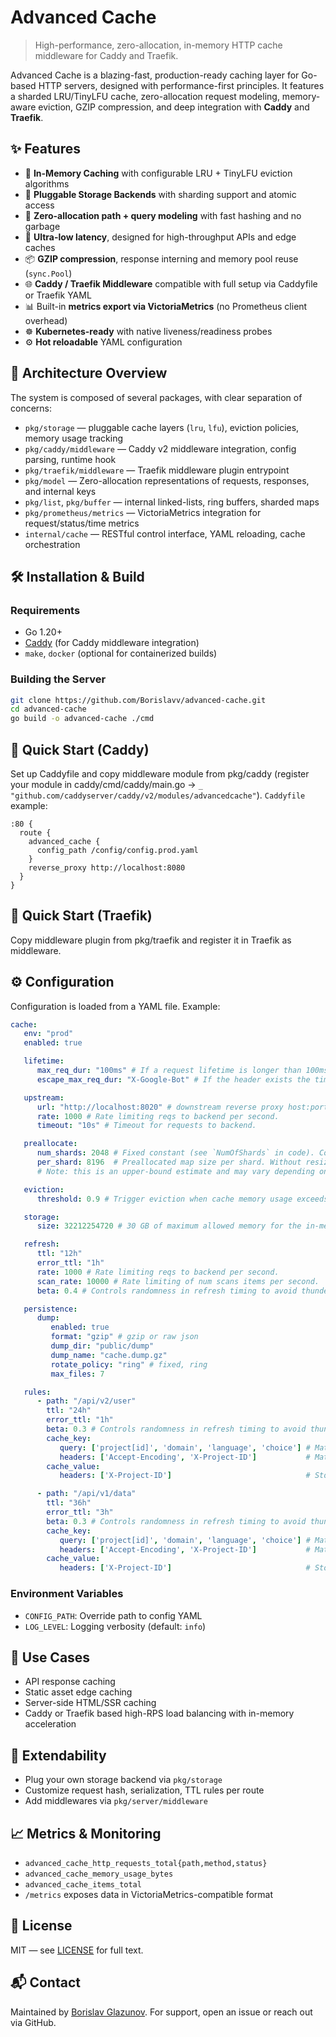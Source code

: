# Advanced Cache

> High-performance, zero-allocation, in-memory HTTP cache middleware for Caddy and Traefik.

Advanced Cache is a blazing-fast, production-ready caching layer for Go-based HTTP servers, designed with performance-first principles.
It features a sharded LRU/TinyLFU cache, zero-allocation request modeling, memory-aware eviction, GZIP compression, and deep integration with **Caddy** and **Traefik**.

## ✨ Features

- 🔄 **In-Memory Caching** with configurable LRU + TinyLFU eviction algorithms
- 🔧 **Pluggable Storage Backends** with sharding support and atomic access
- 🧠 **Zero-allocation path + query modeling** with fast hashing and no garbage
- 🚀 **Ultra-low latency**, designed for high-throughput APIs and edge caches
- 📦 **GZIP compression**, response interning and memory pool reuse (`sync.Pool`)
- 🌐 **Caddy / Traefik Middleware** compatible with full setup via Caddyfile or Traefik YAML
- 📊 Built-in **metrics export via VictoriaMetrics** (no Prometheus client overhead)
- ☸️ **Kubernetes-ready** with native liveness/readiness probes
- ⚙️ **Hot reloadable** YAML configuration

## 🧱 Architecture Overview

The system is composed of several packages, with clear separation of concerns:

- `pkg/storage` — pluggable cache layers (`lru`, `lfu`), eviction policies, memory usage tracking
- `pkg/caddy/middleware` — Caddy v2 middleware integration, config parsing, runtime hook
- `pkg/traefik/middleware` — Traefik middleware plugin entrypoint
- `pkg/model` — Zero-allocation representations of requests, responses, and internal keys
- `pkg/list`, `pkg/buffer` — internal linked-lists, ring buffers, sharded maps
- `pkg/prometheus/metrics` — VictoriaMetrics integration for request/status/time metrics
- `internal/cache` — RESTful control interface, YAML reloading, cache orchestration

## 🛠 Installation & Build

### Requirements
- Go 1.20+
- [Caddy](https://caddyserver.com/) (for Caddy middleware integration)
- `make`, `docker` (optional for containerized builds)

### Building the Server
```bash
git clone https://github.com/Borislavv/advanced-cache.git
cd advanced-cache
go build -o advanced-cache ./cmd
```

## 🚀 Quick Start (Caddy)

Set up Caddyfile and copy middleware module from pkg/caddy (register your module in caddy/cmd/caddy/main.go -> `_ "github.com/caddyserver/caddy/v2/modules/advancedcache"`).
`Caddyfile` example:
```caddy
:80 {
  route {
    advanced_cache {
      config_path /config/config.prod.yaml
    }
    reverse_proxy http://localhost:8080
  }
}
```

## 🚀 Quick Start (Traefik)

Copy middleware plugin from pkg/traefik and register it in Traefik as middleware.

## ⚙️ Configuration

Configuration is loaded from a YAML file. Example:
```yaml
cache:
   env: "prod"
   enabled: true

   lifetime:
      max_req_dur: "100ms" # If a request lifetime is longer than 100ms then request will be canceled by context.
      escape_max_req_dur: "X-Google-Bot" # If the header exists the timeout above will be skipped.

   upstream:
      url: "http://localhost:8020" # downstream reverse proxy host:port
      rate: 1000 # Rate limiting reqs to backend per second.
      timeout: "10s" # Timeout for requests to backend.

   preallocate:
      num_shards: 2048 # Fixed constant (see `NumOfShards` in code). Controls the number of sharded maps.
      per_shard: 8196  # Preallocated map size per shard. Without resizing, this supports 2048*8196=~16785408 keys in total.
      # Note: this is an upper-bound estimate and may vary depending on hash distribution quality.

   eviction:
      threshold: 0.9 # Trigger eviction when cache memory usage exceeds 90% of its configured limit.

   storage:
      size: 32212254720 # 30 GB of maximum allowed memory for the in-memory cache (in bytes).

   refresh:
      ttl: "12h"
      error_ttl: "1h"
      rate: 1000 # Rate limiting reqs to backend per second.
      scan_rate: 10000 # Rate limiting of num scans items per second.
      beta: 0.4 # Controls randomness in refresh timing to avoid thundering herd (from 0 to 1).

   persistence:
      dump:
         enabled: true
         format: "gzip" # gzip or raw json
         dump_dir: "public/dump"
         dump_name: "cache.dump.gz"
         rotate_policy: "ring" # fixed, ring
         max_files: 7

   rules:
      - path: "/api/v2/user"
        ttl: "24h"
        error_ttl: "1h"
        beta: 0.3 # Controls randomness in refresh timing to avoid thundering herd.
        cache_key:
           query: ['project[id]', 'domain', 'language', 'choice'] # Match query parameters by prefix.
           headers: ['Accept-Encoding', 'X-Project-ID']           # Match headers by exact value.
        cache_value:
           headers: ['X-Project-ID']                              # Store only when headers match exactly.

      - path: "/api/v1/data"
        ttl: "36h"
        error_ttl: "3h"
        beta: 0.3 # Controls randomness in refresh timing to avoid thundering herd.
        cache_key:
           query: ['project[id]', 'domain', 'language', 'choice'] # Match query parameters by prefix.
           headers: ['Accept-Encoding', 'X-Project-ID']           # Match headers by exact value.
        cache_value:
           headers: ['X-Project-ID']                              # Store only when headers match exactly.

```

### Environment Variables
- `CONFIG_PATH`: Override path to config YAML
- `LOG_LEVEL`: Logging verbosity (default: `info`)

## 🧪 Use Cases

- API response caching
- Static asset edge caching
- Server-side HTML/SSR caching
- Caddy or Traefik based high-RPS load balancing with in-memory acceleration

## 🔌 Extendability

- Plug your own storage backend via `pkg/storage`
- Customize request hash, serialization, TTL rules per route
- Add middlewares via `pkg/server/middleware`

## 📈 Metrics & Monitoring

- `advanced_cache_http_requests_total{path,method,status}`
- `advanced_cache_memory_usage_bytes`
- `advanced_cache_items_total`
- `/metrics` exposes data in VictoriaMetrics-compatible format

## 🪪 License
MIT — see [LICENSE](./LICENSE) for full text.

## 📬 Contact
Maintained by [Borislav Glazunov](https://github.com/Borislavv). For support, open an issue or reach out via GitHub.

